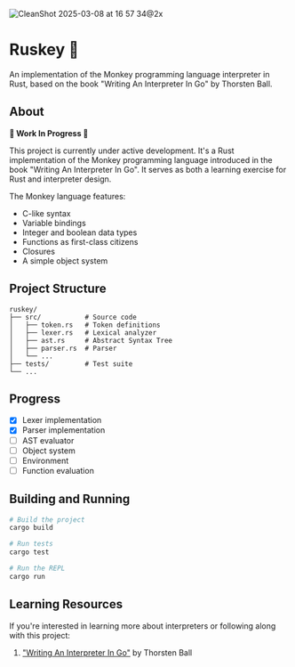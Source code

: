 ![CleanShot 2025-03-08 at 16 57 34@2x](https://github.com/user-attachments/assets/92e15a16-dcc9-45b3-9c5a-93fc98e06b58)

# Ruskey 🦀

An implementation of the Monkey programming language interpreter in Rust, based on the book "Writing An Interpreter In Go" by Thorsten Ball.

## About

**🚧 Work In Progress 🚧**

This project is currently under active development. It's a Rust implementation of the Monkey programming language introduced in the book "Writing An Interpreter In Go". It serves as both a learning exercise for Rust and interpreter design.

The Monkey language features:
- C-like syntax
- Variable bindings
- Integer and boolean data types
- Functions as first-class citizens
- Closures
- A simple object system

## Project Structure

```
ruskey/
├── src/           # Source code
│   ├── token.rs   # Token definitions
│   ├── lexer.rs   # Lexical analyzer
│   ├── ast.rs     # Abstract Syntax Tree
│   ├── parser.rs  # Parser
│   └── ...
├── tests/         # Test suite
└── ...
```

## Progress

- [x] Lexer implementation
- [x] Parser implementation
- [ ] AST evaluator
- [ ] Object system
- [ ] Environment
- [ ] Function evaluation

## Building and Running

```bash
# Build the project
cargo build

# Run tests
cargo test

# Run the REPL
cargo run
```

## Learning Resources

If you're interested in learning more about interpreters or following along with this project:

1. ["Writing An Interpreter In Go"](https://interpreterbook.com/) by Thorsten Ball
